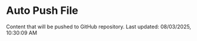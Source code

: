 # Auto Push File

Content that will be pushed to GitHub repository.
Last updated: 08/03/2025, 10:30:09 AM